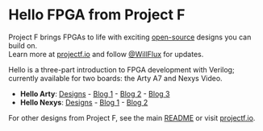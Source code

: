 # Hello FPGA from Project F

Project F brings FPGAs to life with exciting [open-source](LICENSE) designs you can build on.  
Learn more at [projectf.io](https://projectf.io/) and follow [@WillFlux](https://twitter.com/WillFlux) for updates.

Hello is a three-part introduction to FPGA development with Verilog; currently available for two boards: the Arty A7 and Nexys Video.

* **Hello Arty**: [Designs](hello-arty) - [Blog 1](https://projectf.io/posts/hello-arty-1/) - [Blog 2](https://projectf.io/posts/hello-arty-2/) - [Blog 3](https://projectf.io/posts/hello-arty-3/)
* **Hello Nexys**: [Designs](hello-nexys) - [Blog 1](https://projectf.io/posts/hello-nexys-1/) - [Blog 2](https://projectf.io/posts/hello-nexys-2/)

For other designs from Project F, see the main [README](../README.md) or visit [projectf.io](https://projectf.io/).
